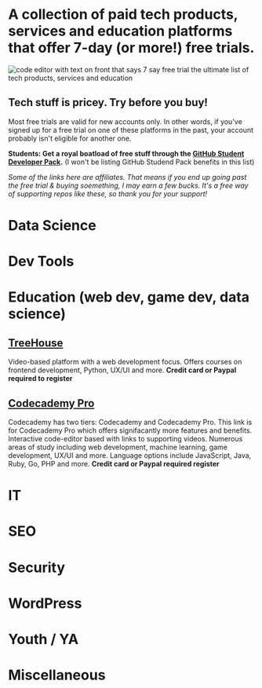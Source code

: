 

# A collection of paid tech products, services and education platforms that offer 7-day (or more!) free trials.

![code editor with text on front that says 7 say free trial the ultimate list of tech products, services and education](https://realtoughcandy.com/wp-content/uploads/2020/11/tech-products-7-day-free-trial-github.jpg)

## Tech stuff is pricey. Try before you buy! 

Most free trials are valid for new accounts only. In other words, if you've signed up for a free trial on one of these platforms in the past, your account probably isn't eligible for another one. 

**Students: Get a royal boatload of free stuff through the [GitHub Student Developer Pack](https://education.github.com/pack).** (I won't be listing GitHub Studend Pack benefits in this list)

_Some of the links here are affiliates. That means if you end up going past the free trial & buying soemething, I may earn a few bucks. It's a free way of supporting repos like these, so thank you for your support!_ 

# Data Science

# Dev Tools

# Education (web dev, game dev, data science)

## [TreeHouse](https://bit.ly/3ekKpH6)
Video-based platform with a web development focus. Offers courses on frontend development, Python, UX/UI and more. **Credit card or Paypal required to register**

## [Codecademy Pro](https://bit.ly/2TQ38ky)
Codecademy has two tiers: Codecademy and Codecademy Pro. This link is for Codecademy Pro which offers signifacantly more features and benefits. Interactive code-editor based with links to supporting videos. Numerous areas of study including web development, machine learning, game development, UX/UI and more. Language options include JavaScript, Java, Ruby, Go, PHP and more.  **Credit card or Paypal required register**

# IT

# SEO

# Security

# WordPress

# Youth / YA

# Miscellaneous 
